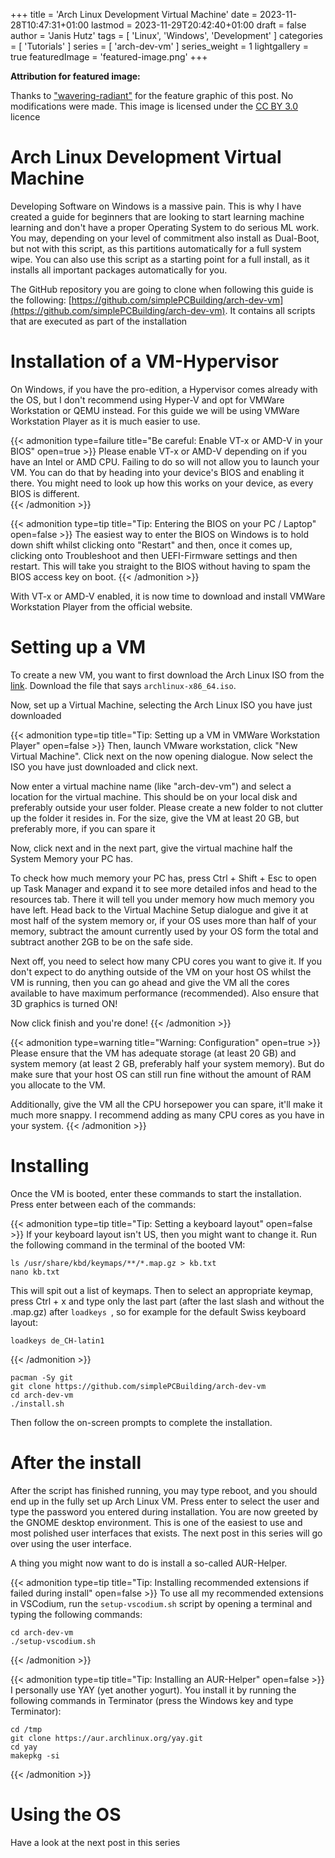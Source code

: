+++
title = 'Arch Linux Development Virtual Machine'
date = 2023-11-28T10:47:31+01:00
lastmod = 2023-11-29T20:42:40+01:00
draft = false
author = 'Janis Hutz'
tags = [ 'Linux', 'Windows', 'Development' ]
categories = [ 'Tutorials' ]
series = [ 'arch-dev-vm' ]
series_weight = 1
lightgallery = true
featuredImage = 'featured-image.png'
+++

**Attribution for featured image:**

Thanks to ["wavering-radiant"](https://www.deviantart.com/wavering-radiant/gallery) for the feature graphic of this post. No modifications were made. This image is licensed under the [CC BY 3.0](https://creativecommons.org/licenses/by/3.0/) licence

# Arch Linux Development Virtual Machine

Developing Software on Windows is a massive pain. This is why I have created a guide for beginners that are looking to start learning machine learning and don't have a proper Operating System to do serious ML work. You may, depending on your level of commitment also install as Dual-Boot, but not with this script, as this partitions automatically for a full system wipe. You can also use this script as a starting point for a full install, as it installs all important packages automatically for you. 

The GitHub repository you are going to clone when following this guide is the following: [https://github.com/simplePCBuilding/arch-dev-vm](https://github.com/simplePCBuilding/arch-dev-vm).
It contains all scripts that are executed as part of the installation

# Installation of a VM-Hypervisor
On Windows, if you have the pro-edition, a Hypervisor comes already with the OS, but I don't recommend using Hyper-V and opt for VMWare Workstation or QEMU instead. For this guide we will be using VMWare Workstation Player as it is much easier to use. 

{{< admonition type=failure title="Be careful: Enable VT-x or AMD-V in your BIOS" open=true >}}
Please enable VT-x or AMD-V depending on if you have an Intel or AMD CPU. Failing to do so will not allow you to launch your VM. You can do that by heading into your device's BIOS and enabling it there. You might need to look up how this works on your device, as every BIOS is different.  
{{< /admonition >}}

{{< admonition type=tip title="Tip: Entering the BIOS on your PC / Laptop" open=false >}}
The easiest way to enter the BIOS on Windows is to hold down shift whilst clicking onto "Restart" and then, once it comes up, clicking onto Troubleshoot and then UEFI-Firmware settings and then restart. This will take you straight to the BIOS without having to spam the BIOS access key on boot.
{{< /admonition >}}


With VT-x or AMD-V enabled, it is now time to download and install VMWare Workstation Player from the official website.


# Setting up a VM
To create a new VM, you want to first download the Arch Linux ISO from the [link](https://pkg.adfinis.com/archlinux/iso/latest/). Download the file that says 
`archlinux-x86_64.iso`. 

Now, set up a Virtual Machine, selecting the Arch Linux ISO you have just downloaded

{{< admonition type=tip title="Tip: Setting up a VM in VMWare Workstation Player" open=false >}}
Then, launch VMware workstation, click "New Virtual Machine". Click next on the now opening dialogue. Now select the ISO you have just downloaded and click next. 

Now enter a virtual machine name (like "arch-dev-vm") and select a location for the virtual machine. This should be on your local disk and preferably outside your user folder. Please create a new folder to not clutter up the folder it resides in. For the size, give the VM at least 20 GB, but preferably more, if you can spare it

Now, click next and in the next part, give the virtual machine half the System Memory your PC has. 

To check how much memory your PC has, press Ctrl + Shift + Esc to open up Task Manager and expand it to see more detailed infos and head to the resources tab. There it will tell you under memory how much memory you have left. Head back to the Virtual Machine Setup dialogue and give it at most half of the system memory or, if your OS uses more than half of your memory, subtract the amount currently used by your OS form the total and subtract another 2GB to be on the safe side. 

Next off, you need to select how many CPU cores you want to give it. If you don't expect to do anything outside of the VM on your host OS whilst the VM is running, then you can go ahead and give the VM all the cores available to have maximum performance (recommended). Also ensure that 3D graphics is turned ON!

Now click finish and you're done!
{{< /admonition >}}

{{< admonition type=warning title="Warning: Configuration" open=true >}}
Please ensure that the VM has adequate storage (at least 20 GB) and system memory (at least 2 GB, preferably half your system memory). But do make sure that your host OS can still run fine without the amount of RAM you allocate to the VM.

Additionally, give the VM all the CPU horsepower you can spare, it'll make it much more snappy. I recommend adding as many CPU cores as you have in your system.
{{< /admonition >}}


# Installing
Once the VM is booted, enter these commands to start the installation. Press enter between each of the commands:

{{< admonition type=tip title="Tip: Setting a keyboard layout" open=false >}}
If your keyboard layout isn't US, then you might want to change it.
Run the following command in the terminal of the booted VM:
```
ls /usr/share/kbd/keymaps/**/*.map.gz > kb.txt
nano kb.txt
```

This will spit out a list of keymaps. Then to select an appropriate keymap, press Ctrl + x and type only the last part (after the last slash and without the .map.gz) after `loadkeys `, so for example for the default Swiss keyboard layout:
```
loadkeys de_CH-latin1
```

{{< /admonition >}}


```
pacman -Sy git
git clone https://github.com/simplePCBuilding/arch-dev-vm
cd arch-dev-vm
./install.sh
```

Then follow the on-screen prompts to complete the installation. 



# After the install
After the script has finished running, you may type reboot, and you should end up in the fully set up Arch Linux VM. Press enter to select the user and type the password you entered during installation. You are now greeted by the GNOME desktop environment. This is one of the easiest to use and most polished user interfaces that exists. The next post in this series will go over using the user interface.

A thing you might now want to do is install a so-called AUR-Helper.

{{< admonition type=tip title="Tip: Installing recommended extensions if failed during install" open=false >}}
To use all my recommended extensions in VSCodium, run the `setup-vscodium.sh` script by opening a terminal and typing the following commands:
```
cd arch-dev-vm
./setup-vscodium.sh
```
{{< /admonition >}}

{{< admonition type=tip title="Tip: Installing an AUR-Helper" open=false >}}
I personally use YAY (yet another yogurt). You install it by running the following commands in Terminator (press the Windows key and type Terminator):

```
cd /tmp
git clone https://aur.archlinux.org/yay.git
cd yay
makepkg -si
```
{{< /admonition >}}

# Using the OS
Have a look at the next post in this series
